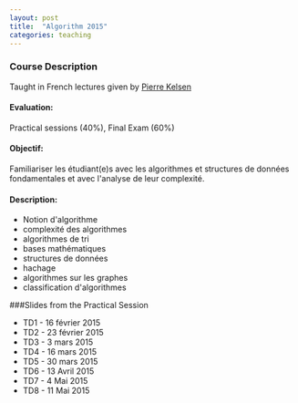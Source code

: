 ```yaml
---
layout: post
title:  "Algorithm 2015"
categories: teaching
---
```


### Course Description
Taught in French
lectures given by [Pierre Kelsen](http://wwwen.uni.lu/snt/people/pierre_kelsen)

#### Evaluation:
Practical sessions (40%), Final Exam (60%)

#### Objectif:
Familiariser les étudiant(e)s avec les algorithmes et structures de données fondamentales et avec l'analyse de leur complexité.

#### Description:
+ Notion d'algorithme
+ complexité des algorithmes
+ algorithmes de tri
+ bases mathématiques
+ structures de données
+ hachage
+ algorithmes sur les graphes
+ classification d'algorithmes

###Slides from the Practical Session
+ TD1 - 16 février 2015
+ TD2 - 23 février 2015
+ TD3 - 3 mars 2015
+ TD4 - 16 mars 2015
+ TD5 - 30 mars 2015
+ TD6 - 13 Avril 2015
+ TD7 - 4 Mai 2015
+ TD8 - 11 Mai 2015

  
